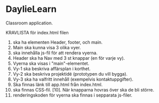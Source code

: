# DaylieLearn
Classroom application.

KRAVLISTA för index.html filen

1. ska ha elementen Header, footer, och main.
2. Main ska kunna visa 3 olika vyer.
3. ska innehålla js-fil för att rendera vyerna.
4. Header ska ha Nav med 3 st knappar (en för varje vy).
5. Vyerna ska visas i "main"-elementet.
6. Vy-1 ska beskriva affärsplan i korthet.
7. Vy-2 ska beskriva projektidé (prototypen du vill bygga).
8. Vy-3 ska ha valfritt innehåll (exempelvis kontaktuppgifter).
8. Ska finnas länk till app.html från index.html.
9. ska finnas CSS-fil.
[10]. När knapparna hovras över ska de bli större.
11. renderingskoden för vyerna ska finnas i sepparata js-filer.